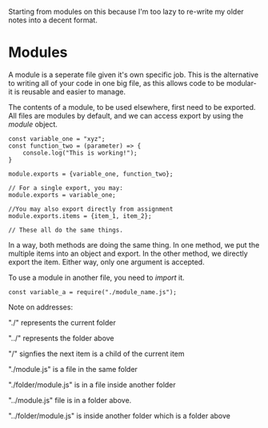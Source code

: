 Starting from modules on this because I'm too lazy to re-write my older notes into a decent format.

# Modules
A module is a seperate file given it's own specific job. This is the alternative to writing all of your code in one big file, as this allows code to be modular- it is reusable and easier to manage.

The contents of a module, to be used elsewhere, first need to be exported. All files are modules by default, and we can access export by using the *module* object.

```node
const variable_one = "xyz";
const function_two = (parameter) => {
    console.log("This is working!");
}

module.exports = {variable_one, function_two};

// For a single export, you may:
module.exports = variable_one;

//You may also export directly from assignment
module.exports.items = {item_1, item_2};

// These all do the same things.
```

In a way, both methods are doing the same thing. In one method, we put the multiple items into an object and export. In the other method, we directly export the item. Either way, only one argument is accepted.

To use a module in another file, you need to *import* it. 

```node
const variable_a = require("./module_name.js");
```

Note on addresses:

"./" represents the current folder

"../" represents the folder above

"/" signfies the next item is a child of the current item

"./module.js" is a file in the same folder

"./folder/module.js" is in a file inside another folder

"../module.js" file is in a folder above.

"../folder/module.js" is inside another folder which is a folder above



